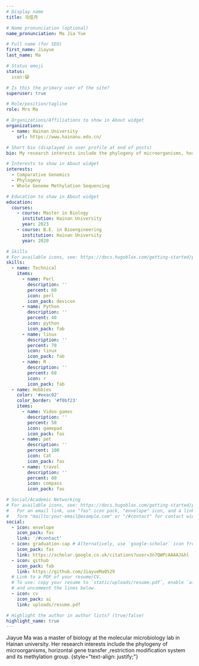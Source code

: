 ```yaml
---
# Display name
title: 马佳月

# Name pronunciation (optional)
name_pronunciation: Ma Jia Yue

# Full name (for SEO)
first_name: Jiayue
last_name: Ma

# Status emoji
status:
  icon:😸

# Is this the primary user of the site?
superuser: true

# Role/position/tagline
role: Mrs Ma

# Organizations/Affiliations to show in About widget
organizations:
  - name: Hainan University
    url: https://www.hainanu.edu.cn/

# Short bio (displayed in user profile at end of posts)
bio: My research interests include the phylogeny of microorganisms, horizontal gene transfer ,restriction modification system and its methylation group.

# Interests to show in About widget
interests:
  - Comparative Genomics
  - Phylogeny
  - Whole Genome Methylation Sequencing

# Education to show in About widget
education:
  courses:
    - course: Master in Biology
      institution: Hainan University
      year: 2023
    - course: B.E. in Bioengineering
      institution: Hainan University
      year: 2020

# Skills
# For available icons, see: https://docs.hugoblox.com/getting-started/page-builder/#icons
skills:
  - name: Technical
    items:
      - name: Perl
        description: ''
        percent: 60
        icon: perl
        icon_pack: devicon
      - name: Python
        description: ''
        percent: 40
        icon: python
        icon_pack: fab
      - name: linux
        description: ''
        percent: 70
        icon: linux
        icon_pack: fab
      - name: R
        description: ''
        percent: 60
        icon: r
        icon_pack: fab
  - name: Hobbies
    color: '#eeac02'
    color_border: '#f0bf23'
    items:
      - name: Video games
        description: ''
        percent: 50
        icon: gamepad
        icon_pack: fas
      - name: pet
        description: ''
        percent: 100
        icon: Cat
        icon_pack: fas
      - name: travel
        description: ''
        percent: 80
        icon: compass
        icon_pack: fas

# Social/Academic Networking
# For available icons, see: https://docs.hugoblox.com/getting-started/page-builder/#icons
#   For an email link, use "fas" icon pack, "envelope" icon, and a link in the
#   form "mailto:your-email@example.com" or "/#contact" for contact widget.
social:
  - icon: envelope
    icon_pack: fas
    link: '/#contact'
  - icon: graduation-cap # Alternatively, use `google-scholar` icon from `ai` icon pack
    icon_pack: fas
    link: https://scholar.google.co.uk/citations?user=3n7QWPcAAAAJ&hl
  - icon: github
    icon_pack: fab
    link: https://github.com/JiayueMa0529
  # Link to a PDF of your resume/CV.
  # To use: copy your resume to `static/uploads/resume.pdf`, enable `ai` icons in `params.yaml`,
  # and uncomment the lines below.
  - icon: cv
    icon_pack: ai
    link: uploads/resume.pdf

# Highlight the author in author lists? (true/false)
highlight_name: true
---
```


Jiayue Ma was a master of biology at the molecular microbiology lab in Hainan university. Her research interests include the phylogeny of microorganisms, horizontal gene transfer ,restriction modification system and its methylation group.
{style="text-align: justify;"}
